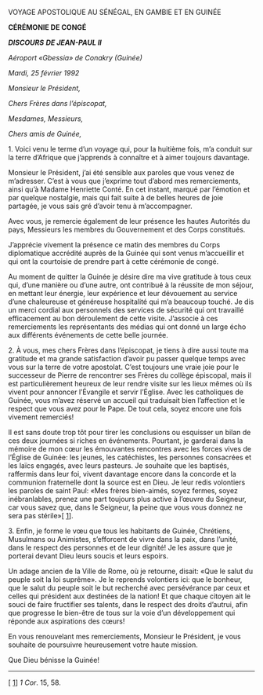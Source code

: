 VOYAGE APOSTOLIQUE AU SÉNÉGAL, EN GAMBIE ET EN GUINÉE

**CÉRÉMONIE DE CONGÉ**

***DISCOURS*** ***DE JEAN-PAUL II***

*Aéroport «Gbessia» de Conakry (Guinée)*

*Mardi, 25 février 1992*

*Monsieur le Président,*

*Chers Frères dans l’épiscopat,*

*Mesdames, Messieurs,*

*Chers amis de Guinée,*

1\. Voici venu le terme d’un voyage qui, pour la huitième fois, m’a conduit sur la terre d’Afrique que j’apprends à connaître et à aimer toujours davantage.

Monsieur le Président, j’ai été sensible aux paroles que vous venez de m’adresser. C’est à vous que j’exprime tout d’abord mes remerciements, ainsi qu’à Madame Henriette Conté. En cet instant, marqué par l’émotion et par quelque nostalgie, mais qui fait suite à de belles heures de joie partagée, je vous sais gré d’avoir tenu à m’accompagner.

Avec vous, je remercie également de leur présence les hautes Autorités du pays, Messieurs les membres du Gouvernement et des Corps constitués.

J’apprécie vivement la présence ce matin des membres du Corps diplomatique accrédité auprès de la Guinée qui sont venus m’accueillir et qui ont la courtoisie de prendre part à cette cérémonie de congé.

Au moment de quitter la Guinée je désire dire ma vive gratitude à tous ceux qui, d’une manière ou d’une autre, ont contribué à la réussite de mon séjour, en mettant leur énergie, leur expérience et leur dévouement au service d’une chaleureuse et généreuse hospitalité qui m’a beaucoup touché. Je dis un merci cordial aux personnels des services de sécurité qui ont travaillé efficacement au bon déroulement de cette visite. J’associe à ces remerciements les représentants des médias qui ont donné un large écho aux différents événements de cette belle journée.

2\. À vous, mes chers Frères dans l’épiscopat, je tiens à dire aussi toute ma gratitude et ma grande satisfaction d’avoir pu passer quelque temps avec vous sur la terre de votre apostolat. C’est toujours une vraie joie pour le successeur de Pierre de rencontrer ses Frères du collège épiscopal, mais il est particulièrement heureux de leur rendre visite sur les lieux mêmes où ils vivent pour annoncer l’Évangile et servir l’Église. Avec les catholiques de Guinée, vous m’avez réservé un accueil qui traduisait bien l’affection et le respect que vous avez pour le Pape. De tout cela, soyez encore une fois vivement remerciés!

Il est sans doute trop tôt pour tirer les conclusions ou esquisser un bilan de ces deux journées si riches en événements. Pourtant, je garderai dans la mémoire de mon cœur les émouvantes rencontres avec les forces vives de l’Église de Guinée: les jeunes, les catéchistes, les personnes consacrées et les laïcs engagés, avec leurs pasteurs. Je souhaite que les baptisés, raffermis dans leur foi, vivent davantage encore dans la concorde et la communion fraternelle dont la source est en Dieu. Je leur redis volontiers les paroles de saint Paul: «Mes frères bien-aimés, soyez fermes, soyez inébranlables, prenez une part toujours plus active à l’œuvre du Seigneur, car vous savez que, dans le Seigneur, la peine que vous vous donnez ne sera pas stérile»\[ [1](#_ftn1 "")\].

3\. Enfin, je forme le vœu que tous les habitants de Guinée, Chrétiens, Musulmans ou Animistes, s’efforcent de vivre dans la paix, dans l’unité, dans le respect des personnes et de leur dignité! Je les assure que je porterai devant Dieu leurs soucis et leurs espoirs.

Un adage ancien de la Ville de Rome, où je retourne, disait: «Que le salut du peuple soit la loi suprême». Je le reprends volontiers ici: que le bonheur, que le salut du peuple soit le but recherché avec persévérance par ceux et celles qui président aux destinées de la nation! Et que chaque citoyen ait le souci de faire fructifier ses talents, dans le respect des droits d’autrui, afin que progresse le bien-être de tous sur la voie d’un développement qui réponde aux aspirations des cœurs!

En vous renouvelant mes remerciements, Monsieur le Président, je vous souhaite de poursuivre heureusement votre haute mission.

Que Dieu bénisse la Guinée!

* * *

\[ [1](#_ftnref1 "")\] *1 Cor*. 15, 58.